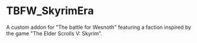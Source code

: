 # TBFW_SkyrimEra
A custom addon for "The battle for Wesnoth" featuring a faction inspired by the game "The Elder Scrolls V: Skyrim".

